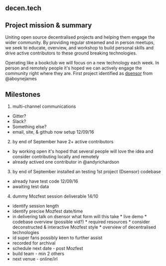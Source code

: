 ## decen.tech

## Project mission & summary
Uniting open source decentralised projects and helping them engage the wider community.
By providing regular streamed and in person meetups, we seek to educate, overview, and workshop
to build personal skills and drive active contributors to these ground breaking technologies.

Operating like a bookclub we will focus on a new technology each week. In person and remotely people it's hoped we can actively engage the community right where they are.
First project identified as
[dsensor](http://dsensor.org/) from @aboynejames

## Milestones
1. multi-channel communications
  * Gitter?
  * Slack?
  * Something else?
  * email, site, & github now setup 12/09/16
2. by end of September have 2+ active contributors
  * by working open it's hoped that several people will love the idea and  consider contributing locally and remotely
  * already actived one contributor in @andyrichardson
3. by end of September installed an testing 1st project (Dsensor) codebase
  * already have test code 12/09/16
  * awaiting test data
4. dummy Mozfest session deliverable 14/10
  * identify session length
  * identify precise Mozfest date/time
  *  in delivering talk on dsensor what form will this take
    * live demo
    * codebase overview (possible vid?)
    * required resources
    * consider deconstructed & interactive Mozfest style
    * overview of decentralised technologies
  * id super fans possibly keen to further assist
  * recorded for archival
  * schedule next date - post Mozfest
  * build team - min 2 others
  * next venue - online/irl

